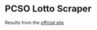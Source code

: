 # PCSO Lotto Scraper

Results from the [official site](https://www.pcso.gov.ph/SearchLottoResult.aspx)
